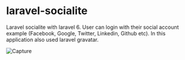 # laravel-socialite

Laravel socialite with laravel 6. User can login with their social account example (Facebook, Google, Twitter, Linkedin, Github etc).
In this application also used laravel gravatar.

![Capture](https://user-images.githubusercontent.com/38864124/65442255-aabef480-de4d-11e9-9ab8-89202c1c6f85.PNG)

